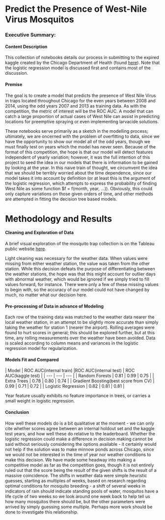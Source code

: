 # Predict the Presence of West-Nile Virus Mosquitos

### Executive Summary:
#### Content Description
   This collection of notebooks details our process in submitting to the expired kaggle created by the Chicago Department of Health (found [here](https://www.kaggle.com/c/predict-west-nile-virus)).  Note that the logistic regression model is discussed first and contains most of the discussion.
   
#### Premise 
   The goal is to create a model that predicts the presence of West Nile Virus in traps located throughout Chicago for the even years between 2008 and 2014, using the odd years 2007 and 2013 as training data.  As with the competition, the metric of interest will be the ROC AUC.  A model that can catch a large proportion of actual cases of West Nile can assist in predicting locations for preemptive spraying or even implementing larvacide solutions.
   
   These notebooks serve primarily as a sketch in the modelling process; ultimately, we are oncerned with the problem of overfitting to data, since we have the opportunity to show our model all of the odd years, though we must finally test on years which the model has never seen.  Because of the format of this competition, the hope is that our model will detect features independent of yearly variation; however, it was the full intention of this project to seed the idea in our models that there is information to be gained by looking at the year.  In this naive train of thought, we circumvent the idea that we should be terribly worried about the time dependence, since our model takes it into account by definition (or at least this is the argument of the logistic regression, which attempts to express the probability of finding West Nile as some function $f = f(month, year, ...)).  Obviously, this could only capture variations on those given orders of time, and other methods are attempted in fitting the decision tree based models.


# Methodology and Results

#### Cleaning and Exploration of Data

   A brief visual exploration of the mosquito trap collection is on the Tableau public website [here](https://public.tableau.com/profile/romand.tse#!/vizhome/mosquitosvstimebyweek/Sheet1).
   
   Light cleaning was necessary for the weather data.  When values were missing from either weather station, the value was taken from the other station.  While this decision defeats the purpose of differentiating between the weather stations, the hope was that this might account for outlier days with abnormal weather, which would be ignored if we simply tried to fill values forward, for instance.  There were only a few of these missing values to begin with, so the accuracy of our model could not have changed by much, no matter what our decision here.

#### Pre-processing of Data in advance of Modeling

   Each row of the training data was matched to the weather data nearer the local weather station, in an attempt to be slightly more accurate than simply taking the weather for station 1 (nearer the airport).  Rolling averages were found to hurt scores in general; this should be explored further, but at this time, any rolling measurements over the weather have been avoided.  Data is scaled according to column means and variances in the logistic regression model for regularization.

#### Models Fit and Compared

| Model | ROC AUC(internal train) |ROC AUC(internal test) | ROC AUC(kaggle test) |
| --- | --- | --- |
| Random Forests | 0.81 | 0.99 | 0.75 |
| Extra Trees | 0.78 | 0.80 | 0.74 |
| Gradient Boosting(best score from CV) | 0.99 | 0.71 | 0.72 |
| Logistic Regression | 0.82 | 0.81 | 0.81 |

Year feature usually exhibits no feature importance in trees, or carries a small weight in logistic regression.

#### Conclusion

   How well these models do is a bit qualitative at the moment - we can only cite whether scores agree between an internal holdout set and the kaggle test years, and how well these do relative to the leaderboard.  Whether the logistic regression could make a difference in decision making cannot be said without seriously considering the options available - it certainly would not help if the solution was to make minnow ponds across Chicago, since we would not be interested in the time of year nor weather conditions to make this decision.  We have made some headway into making a competitive model as far as the competition goes, though it is not entirely ruled out that the score being the result of the given shifts is the result of a massive coincidence.  The shifts in weather data were simple heuristic guesses, starting as multiples of weeks, based on research regarding optimal conditions for mosquito breeding - a shift of several weeks in indicators of rain should indicate standing pools of water, mosquitos have a life cycle of two weeks so we look around one week back to help tell us how many mosquitos there should be, but the other parameters were arrived by simply guessing some multiple.  Perhaps more work should be done to investigate this relationship.